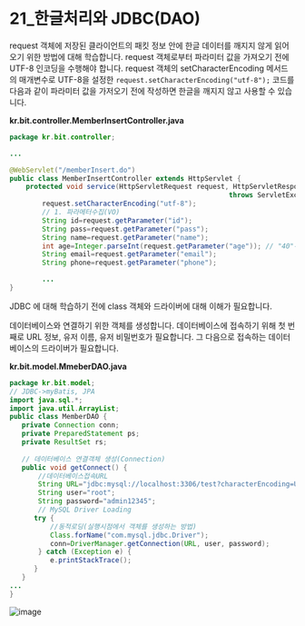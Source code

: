 # 21_한글처리와 JDBC(DAO)

request 객체에 저장된 클라이언트의 패킷 정보 안에 한글 데이터를 깨지지 않게 읽어오기 위한 방법에 대해 학습합니다. request 객체로부터 파라미터 값을 가져오기 전에 UTF-8 인코딩을 수행해야 합니다. request 객체의 setCharacterEncoding 메서드의 매개변수로 UTF-8을 설정한 `request.setCharacterEncoding("utf-8");` 코드를 다음과 같이 파라미터 값을 가저오기 전에 작성하면 한글을 깨지지 않고 사용할 수 있습니다.

**kr.bit.controller.MemberInsertController.java**

```java
package kr.bit.controller;

...

@WebServlet("/memberInsert.do")
public class MemberInsertController extends HttpServlet {
	protected void service(HttpServletRequest request, HttpServletResponse response) 
			                                          throws ServletException, IOException {
		request.setCharacterEncoding("utf-8");
		// 1. 파라메터수집(VO)
		String id=request.getParameter("id");
		String pass=request.getParameter("pass");
		String name=request.getParameter("name");
		int age=Integer.parseInt(request.getParameter("age")); // "40"->40
		String email=request.getParameter("email");
		String phone=request.getParameter("phone");

        ...
}

```



JDBC 에 대해 학습하기 전에 class 객체와 드라이버에 대해 이해가 필요합니다.

데이터베이스와 연결하기 위한 객체를 생성합니다. 데이터베이스에 접속하기 위해 첫 번째로 URL 정보, 유저 이름, 유저 비밀번호가 필요합니다. 그 다음으로 접속하는 데이터베이스의 드라이버가 필요합니다. 

**kr.bit.model.MmeberDAO.java**

```java
package kr.bit.model;
// JDBC->myBatis, JPA
import java.sql.*;
import java.util.ArrayList;
public class MemberDAO {
   private Connection conn;
   private PreparedStatement ps;
   private ResultSet rs;
   
   // 데이터베이스 연결객체 생성(Connection)
   public void getConnect() {
	   //데이터베이스접속URL
	   String URL="jdbc:mysql://localhost:3306/test?characterEncoding=UTF-8&serverTimeZone=UTC";
	   String user="root";
	   String password="admin12345";
	   // MySQL Driver Loading
	  try {
 		  //동적로딩(실행시점에서 객체를 생성하는 방법)
		  Class.forName("com.mysql.jdbc.Driver");		  
		  conn=DriverManager.getConnection(URL, user, password);
	   } catch (Exception e) {
		  e.printStackTrace();
	  }		   
   }   
...
}
```

![image](https://github.com/LimdaeIl/TILarchive/assets/131642334/9fffa41e-053a-488a-ba47-33fd80512a1d)








